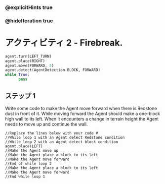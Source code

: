 ### @explicitHints true
### @hideIteration true 
# アクティビティ 2 - Firebreak. 

```python
agent.turn(LEFT_TURN)
agent.place(RIGHT)
agent.move(FORWARD, 5)
agent.detect(AgentDetection.BLOCK, FORWARD) 
while True:
      pass
```

## ステップ 1
Write some code to make the Agent move forward when there is Redstone dust in front of it.
While moving forward the Agent should make a one-block high wall to its left.
When it encounters a change in terrain height the Agent needs to move up and continue the wall.

```template
//Replace the lines below with your code #
//While loop 1 with an Agent detect Redstone condition 
//While loop 2 with an Agent detect block condition 
agent.place(LEFT)
//Make the Agent move up                            
//Make the Agent place a block to its left         
//Make the Agent move forward
//End of while loop 2
//Make the Agent place a block to its left         
//Make the Agent move forward
//End while loop 1                         
```